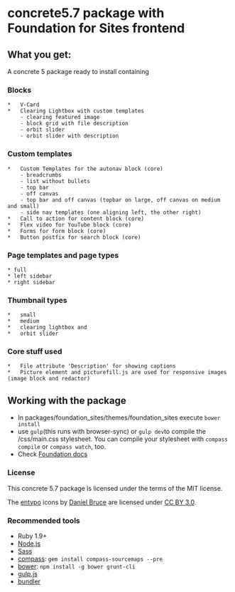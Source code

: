 # concrete5.7 package with Foundation for Sites frontend

## What you get:
A concrete 5 package ready to install containing

### Blocks
    *   V-Card
    *   Clearing Lightbox with custom templates
    	- clearing featured image
    	- block grid with file description
    	- orbit slider
    	- orbit slider with description
### Custom templates
	*	Custom Templates for the autonav block (core)
		- breadcrumbs 
		- list without bullets
		- top bar
		- off canvas
		- top bar and off canvas (topbar on large, off canvas on medium and small)
		- side nav templates (one aligning left, the other right)
	*	Call to action for content block (core) 
	*	Flex video for YouTube block (core)
	*	Forms for form block (core)
	* 	Button postfix for search block (core)

### Page templates and page types
	* full
	* left sidebar
	* right sidebar
	
### Thumbnail types
	*	small
	*	medium 
	*	clearing lightbox and
	*	orbit slider

### Core stuff used

	*	File attribute 'Description' for showing captions
	*	Picture element and picturefill.js are used for responsive images (image block and redactor)


## Working with the package
- In packages/foundation_sites/themes/foundation_sites execute `bower install` 
- use `gulp`(this runs with browser-sync) or `gulp dev`to compile the /css/main.css stylesheet. You can compile your stylesheet with `compass compile` or `compass watch`, too.
- Check [Foundation docs](http://foundation.zurb.com/docs/sass.html)

### License
This concrete 5.7 package is licensed under the terms of the MIT license.

The [entypo](http://www.flaticon.com/packs/entypo) icons by [Daniel Bruce](http://www.flaticon.com/authors/daniel-bruce) are licensed under [CC BY 3.0](http://creativecommons.org/licenses/by/3.0/).

### Recommended tools

  * Ruby 1.9+
  * [Node.js](http://nodejs.org)
  * [Sass](http://www.sass-lang.org)
  * [compass](http://compass-style.org/): `gem install compass-sourcemaps --pre`
  * [bower](http://bower.io): `npm install -g bower grunt-cli`
  * [gulp.js](http://gulpjs.com/)
  * [bundler](http://bundler.io/)
